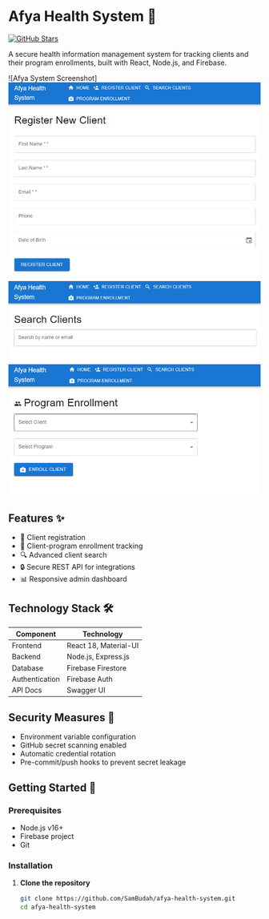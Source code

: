 # Afya Health System 🏥

[![GitHub Stars](https://img.shields.io/github/stars/SamBudah/afya-health-system)](https://github.com/SamBudah/afya-health-system/stargazers)

A secure health information management system for tracking clients and their program enrollments, built with React, Node.js, and Firebase.

![Afya System Screenshot]
![alt text](image.png)
![alt text](image-1.png)
![alt text](image-2.png)

## Features ✨
- 📝 Client registration
- 🔄 Client-program enrollment tracking
- 🔍 Advanced client search
- 🔒 Secure REST API for integrations
- 📊 Responsive admin dashboard

## Technology Stack 🛠️
| Component       | Technology               |
|-----------------|--------------------------|
| Frontend        | React 18, Material-UI    |
| Backend         | Node.js, Express.js      |
| Database        | Firebase Firestore       |
| Authentication  | Firebase Auth            |
| API Docs        | Swagger UI               |

## Security Measures 🔐
- Environment variable configuration
- GitHub secret scanning enabled
- Automatic credential rotation
- Pre-commit/push hooks to prevent secret leakage

## Getting Started 🚀

### Prerequisites
- Node.js v16+
- Firebase project
- Git

### Installation

1. **Clone the repository**
   ```bash
   git clone https://github.com/SamBudah/afya-health-system.git
   cd afya-health-system
